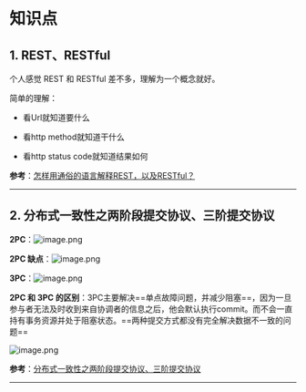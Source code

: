 # 知识点

## 1. REST、RESTful

个人感觉 REST 和 RESTful 差不多，理解为一个概念就好。

简单的理解：

- 看Url就知道要什么

- 看http method就知道干什么

- 看http status code就知道结果如何

**参考**：[怎样用通俗的语言解释REST，以及RESTful？](https://www.zhihu.com/question/28557115)

---

## 2. 分布式一致性之两阶段提交协议、三阶提交协议

**2PC**：![image.png](https://ws1.sinaimg.cn/large/006alGmrly1g7yn1o57sfj30gk04h75d.jpg)

**2PC 缺点**：![image.png](https://ws1.sinaimg.cn/large/006alGmrly1g7yn3qw7asj30ld0gl0v7.jpg)

**3PC**：![image.png](https://ws1.sinaimg.cn/large/006alGmrly1g7yn03d88cj30ea070gmo.jpg)

**2PC 和 3PC 的区别**：3PC主要解决==单点故障问题，并减少阻塞==，因为一旦参与者无法及时收到来自协调者的信息之后，他会默认执行commit。而不会一直持有事务资源并处于阻塞状态。==两种提交方式都没有完全解决数据不一致的问题==

![image.png](https://ws1.sinaimg.cn/large/006alGmrly1g7ymxpj7wij30ih0jj0uu.jpg)

**参考**：[分布式一致性之两阶段提交协议、三阶提交协议](https://zhuanlan.zhihu.com/p/35616810)

---

